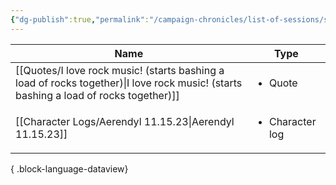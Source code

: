 ```yaml
---
{"dg-publish":true,"permalink":"/campaign-chronicles/list-of-sessions/session-6/","tags":["Event"]}
---
```



| Name                                                                                                                                     | Type                            |
| ---------------------------------------------------------------------------------------------------------------------------------------- | ------------------------------- |
| [[Quotes/I love rock music! (starts bashing a load of rocks together)\|I love rock music! (starts bashing a load of rocks together)]] | <ul><li>Quote</li></ul>         |
| [[Character Logs/Aerendyl 11.15.23\|Aerendyl 11.15.23]]                                                                               | <ul><li>Character log</li></ul> |

{ .block-language-dataview}